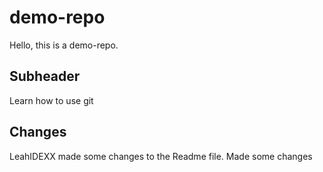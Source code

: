 # demo-repo
Hello, this is a demo-repo.
## Subheader
Learn how to use git
## Changes
LeahIDEXX made some changes to the Readme file.
Made some changes
